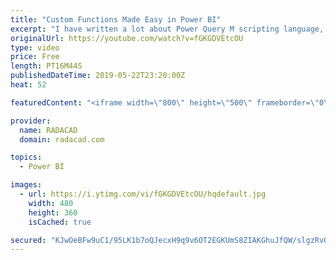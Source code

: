 ```yaml
---
title: "Custom Functions Made Easy in Power BI"
excerpt: "I have written a lot about Power Query M scripting language, and how to create custom functions with that. With recent updates of Power BI Desktop, creating custom functions made easier and easier every month. This started with bringing Parameters a few months ago and adding source query for the function"
originalUrl: https://youtube.com/watch?v=fGKGDVEtcOU
type: video
price: Free
length: PT16M44S
publishedDateTime: 2019-05-22T23:20:00Z
heat: 52

featuredContent: "<iframe width=\"800\" height=\"500\" frameborder=\"0\" src=\"https://www.youtube.com/embed/fGKGDVEtcOU\" allow=\"accelerometer; autoplay; encrypted-media; gyroscope; picture-in-picture\" allowfullscreen></iframe>"

provider:
  name: RADACAD
  domain: radacad.com

topics:
  - Power BI

images:
  - url: https://i.ytimg.com/vi/fGKGDVEtcOU/hqdefault.jpg
    width: 480
    height: 360
    isCached: true

secured: "KJwOeBFw9uC1/95LK1b7oQJecxH9q9v6OT2EGKUmS8ZIAKGhuJfQW/slgzRvOP8W7WvKWKmlHd1Oj7UrRe08rcIUKL4VCt6y0hnAjxJq/sHGtlqOl09K3T18P9tqXavjbzNlq6fLA5Jq8I0uzcEItBzKAqlvp0QXkU1AZGxtYZhEVNbF/cXUUYLgkFNiDgPVHD8sOsI1v1PjIdrqoJC42hERaoFGnCPQXrm7PfL7LfcjQyX+/uaFvVLOQXiH/EwAZaxDbcqZtYHjlUjfyms5MzyO9qWEJ7LuhZ/Kcd7hP2p2BthWYu3tXFaDtW+RpBmRDwyyE2kd5oivjf6VoSN0weMi3JOCRmHxZb+kJ0/jYa0lHUW6yVedKVODW66CIta87FhXtzHaWRkMnswZEgGdbiJvf87AD825TAP99U1vWRs=;JqpxmKC/Inh1Kl2DlQhvIQ=="
---
```



